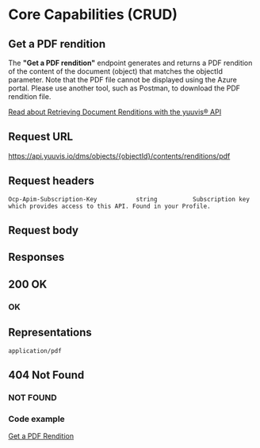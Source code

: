 # Core Capabilities (CRUD)

## Get a PDF rendition

The **"Get a PDF rendition"** endpoint generates and returns a PDF rendition of the content of the document (object) that matches the objectId parameter. Note that the PDF file cannot be displayed using the Azure portal. Please use another tool, such as Postman, to download the PDF rendition file.


[Read about Retrieving Document Renditions with the yuuvis® API](https://yuuvis.io/how-to/rendition)

## Request URL

https://api.yuuvis.io/dms/objects/{objectId}/contents/renditions/pdf

## Request headers

```
Ocp-Apim-Subscription-Key           string          Subscription key which provides access to this API. Found in your Profile.

```

## Request body

## Responses

## 200 OK

### OK

## Representations

`application/pdf`

## 404 Not Found

### NOT FOUND


### Code example

[Get a PDF Rendition](./Get-Rendition-PDF.py)

